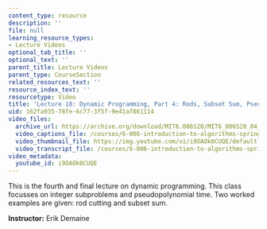 ```yaml
---
content_type: resource
description: ''
file: null
learning_resource_types:
- Lecture Videos
optional_tab_title: ''
optional_text: ''
parent_title: Lecture Videos
parent_type: CourseSection
related_resources_text: ''
resource_index_text: ''
resourcetype: Video
title: 'Lecture 18: Dynamic Programming, Part 4: Rods, Subset Sum, Pseudopolynomial'
uid: 162fa935-78fe-6c77-3f5f-9e41af861114
video_files:
  archive_url: https://archive.org/download/MIT6.006S20/MIT6_006S20_04_28_Lecture_18_300k.mp4
  video_captions_file: /courses/6-006-introduction-to-algorithms-spring-2020/8e32a6dd19895684b489224bc8820f1a_i9OAOk0CUQE.vtt
  video_thumbnail_file: https://img.youtube.com/vi/i9OAOk0CUQE/default.jpg
  video_transcript_file: /courses/6-006-introduction-to-algorithms-spring-2020/e1699af8984093322e86f2fd5ea6af91_i9OAOk0CUQE.pdf
video_metadata:
  youtube_id: i9OAOk0CUQE
---
```


This is the fourth and final lecture on dynamic programming. This class focusses on integer subproblems and pseudopolynomial time. Two worked examples are given: rod cutting and subset sum.

**Instructor:** Erik Demaine